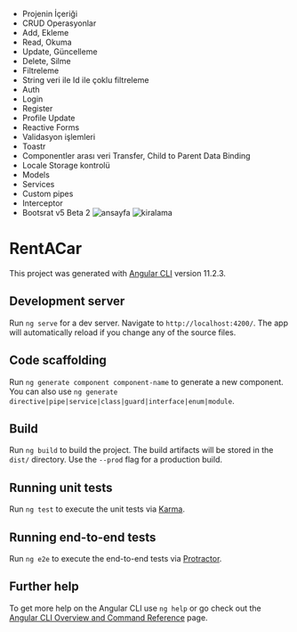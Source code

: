 * Projenin İçeriği
* CRUD Operasyonlar
* Add, Ekleme
* Read, Okuma
* Update, Güncelleme
* Delete, Silme
* Filtreleme
* String veri ile Id ile çoklu filtreleme
* Auth
* Login
* Register
* Profile Update
* Reactive Forms
* Validasyon işlemleri
* Toastr
* Componentler arası veri Transfer, Child to Parent Data Binding
* Locale Storage kontrolü
* Models
* Services
* Custom pipes
* Interceptor
* Bootsrat v5 Beta 2
![ansayfa](https://user-images.githubusercontent.com/62436096/113051604-d6dbd400-91ae-11eb-8646-fcdf1c01ba2f.PNG)
![kiralama](https://user-images.githubusercontent.com/62436096/113051454-a85df900-91ae-11eb-832a-cab0b4b51d1e.PNG)




# RentACar

This project was generated with [Angular CLI](https://github.com/angular/angular-cli) version 11.2.3.

## Development server

Run `ng serve` for a dev server. Navigate to `http://localhost:4200/`. The app will automatically reload if you change any of the source files.

## Code scaffolding

Run `ng generate component component-name` to generate a new component. You can also use `ng generate directive|pipe|service|class|guard|interface|enum|module`.

## Build

Run `ng build` to build the project. The build artifacts will be stored in the `dist/` directory. Use the `--prod` flag for a production build.

## Running unit tests

Run `ng test` to execute the unit tests via [Karma](https://karma-runner.github.io).

## Running end-to-end tests

Run `ng e2e` to execute the end-to-end tests via [Protractor](http://www.protractortest.org/).

## Further help

To get more help on the Angular CLI use `ng help` or go check out the [Angular CLI Overview and Command Reference](https://angular.io/cli) page.
